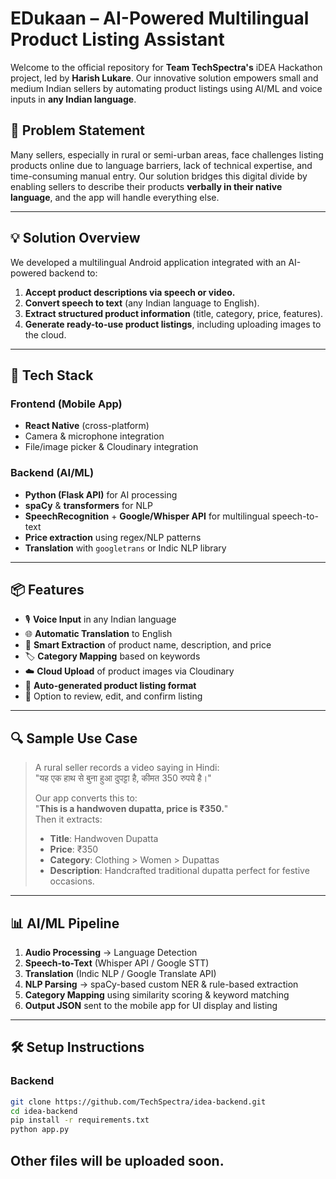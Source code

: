 # EDukaan – AI-Powered Multilingual Product Listing Assistant

Welcome to the official repository for **Team TechSpectra's** iDEA Hackathon project, led by **Harish Lukare**. Our innovative solution empowers small and medium Indian sellers by automating product listings using AI/ML and voice inputs in **any Indian language**.

## 🚀 Problem Statement

Many sellers, especially in rural or semi-urban areas, face challenges listing products online due to language barriers, lack of technical expertise, and time-consuming manual entry. Our solution bridges this digital divide by enabling sellers to describe their products **verbally in their native language**, and the app will handle everything else.

---

## 💡 Solution Overview

We developed a multilingual Android application integrated with an AI-powered backend to:
1. **Accept product descriptions via speech or video.**
2. **Convert speech to text** (any Indian language to English).
3. **Extract structured product information** (title, category, price, features).
4. **Generate ready-to-use product listings**, including uploading images to the cloud.

---

## 🧠 Tech Stack

### Frontend (Mobile App)
- **React Native** (cross-platform)
- Camera & microphone integration
- File/image picker & Cloudinary integration

### Backend (AI/ML)
- **Python (Flask API)** for AI processing
- **spaCy** & **transformers** for NLP
- **SpeechRecognition** + **Google/Whisper API** for multilingual speech-to-text
- **Price extraction** using regex/NLP patterns
- **Translation** with `googletrans` or Indic NLP library

---

## 📦 Features

- 🎙️ **Voice Input** in any Indian language  
- 🌐 **Automatic Translation** to English  
- 🧾 **Smart Extraction** of product name, description, and price  
- 🏷️ **Category Mapping** based on keywords  
- ☁️ **Cloud Upload** of product images via Cloudinary  
- 📃 **Auto-generated product listing format**  
- 🔁 Option to review, edit, and confirm listing

---

## 🔍 Sample Use Case

> A rural seller records a video saying in Hindi:  
> "यह एक हाथ से बुना हुआ दुपट्टा है, कीमत 350 रुपये है।"  
>  
> Our app converts this to:  
> "**This is a handwoven dupatta, price is ₹350.**"  
> Then it extracts:
> - **Title**: Handwoven Dupatta  
> - **Price**: ₹350  
> - **Category**: Clothing > Women > Dupattas  
> - **Description**: Handcrafted traditional dupatta perfect for festive occasions.

---

## 📊 AI/ML Pipeline

1. **Audio Processing** → Language Detection  
2. **Speech-to-Text** (Whisper API / Google STT)  
3. **Translation** (Indic NLP / Google Translate API)  
4. **NLP Parsing** → spaCy-based custom NER & rule-based extraction  
5. **Category Mapping** using similarity scoring & keyword matching  
6. **Output JSON** sent to the mobile app for UI display and listing

---

## 🛠️ Setup Instructions

### Backend
```bash
git clone https://github.com/TechSpectra/idea-backend.git
cd idea-backend
pip install -r requirements.txt
python app.py
```

## Other files will be uploaded soon.

